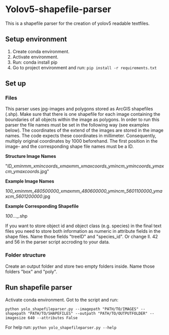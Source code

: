 # Yolov5-shapefile-parser
This is a shapefile parser for the creation of yolov5 readable textfiles.

## Setup environment
1. Create conda environment.
2. Activate environment.
3. Run: conda install pip
4. Go to project environment and run:
`pip install -r requirements.txt`

## Set up
### Files
This parser uses jpg-images and polygons stored as ArcGIS shapefiles (.shp). Make sure that there is one shapefile for each image containing the boundaries of all objects within the image as polygons. 
In order to run this parser the file names must be set in the following way (see examples below). The coordinates of the extend of the images are stored in the image names. The code expects these coordinates in millimeter. Consequently, multiply original coordinates by 1000 beforehand. 
The first position in the image- and the corresponding shape file names must be a ID.

**Structure Image Names**

"_ID_xminmm_xmincoords_xmaxmm_xmaxcoords_ymincm_ymincoords_ymaxcm_ymaxcoords_.jpg"

**Example Image Names**

_100_xminmm_480500000_xmaxmm_480600000_ymincm_5601100000_ymaxcm_5601200000_.jpg

**Example Corresponding Shapefile**

_100_..._.shp

If you want to store object id and object class (e.g. species) in the final text files you need to store both information as numeric in attribute fields in the shape files. Name those fields "treeID" and "species_id". Or change ll. 42 and 56 in the parser script accroding to your data.

### Folder structure
Create an output folder and store two empty folders inside. Name those folders "box" and "poly".

## Run shapefile parser
Activate conda environment. Got to the script and run:

`python yolo_shapefileparser.py --imagepath "PATH/TO/IMAGES" --shapepath "PATH/TO/SHAPEFILES" --outpath "PATH/TO/OUTPUTFOLDER" --imagesize 640 --attributes False`

For help run:
`python yolo_shapefileparser.py --help` 
